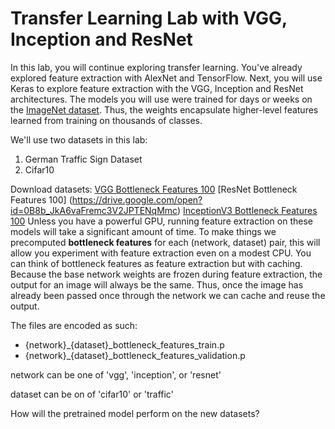 # Transfer Learning Lab with VGG, Inception and ResNet

In this lab, you will continue exploring transfer learning. You've already explored feature extraction with AlexNet and TensorFlow. Next, you will use Keras to explore feature extraction with the VGG, Inception and ResNet architectures. The models you will use were trained for days or weeks on the [ImageNet dataset](http://www.image-net.org/). Thus, the weights encapsulate higher-level features learned from training on thousands of classes.

We'll use two datasets in this lab:

1. German Traffic Sign Dataset
2. Cifar10

Download datasets:
[VGG Bottleneck Features 100](https://drive.google.com/open?id=0B8b_JkA6vaFrQnByYkhKVlJDMTA)
[ResNet Bottleneck Features 100] (https://drive.google.com/open?id=0B8b_JkA6vaFremc3V2JPTENqMmc)
[InceptionV3 Bottleneck Features 100](https://drive.google.com/open?id=0B8b_JkA6vaFrMFlTZTJvZGZ3Q2c)
Unless you have a powerful GPU, running feature extraction on these models will take a significant amount of time. To make things we precomputed **bottleneck features** for each (network, dataset) pair, this will allow you experiment with feature extraction even on a modest CPU. You can think of bottleneck features as feature extraction but with caching.  Because the base network weights are frozen during feature extraction, the output for an image will always be the same. Thus, once the image has already been passed once through the network we can cache and reuse the output.

The files are encoded as such:

- {network}_{dataset}_bottleneck_features_train.p
- {network}_{dataset}_bottleneck_features_validation.p

network can be one of 'vgg', 'inception', or 'resnet'

dataset can be on of 'cifar10' or 'traffic'

How will the pretrained model perform on the new datasets?
